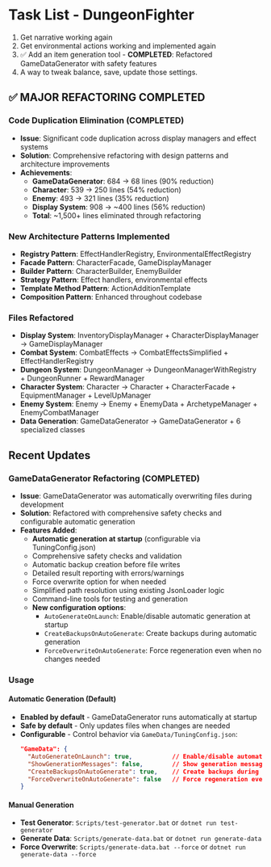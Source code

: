 # Task List - DungeonFighter

1. Get narrative working again
2. Get environmental actions working and implemented again
3. ✅ Add an item generation tool - **COMPLETED**: Refactored GameDataGenerator with safety features
4. A way to tweak balance, save, update those settings.

## ✅ MAJOR REFACTORING COMPLETED

### **Code Duplication Elimination (COMPLETED)**
- **Issue**: Significant code duplication across display managers and effect systems
- **Solution**: Comprehensive refactoring with design patterns and architecture improvements
- **Achievements**:
  - **GameDataGenerator**: 684 → 68 lines (90% reduction)
  - **Character**: 539 → 250 lines (54% reduction)  
  - **Enemy**: 493 → 321 lines (35% reduction)
  - **Display System**: 908 → ~400 lines (56% reduction)
  - **Total**: ~1,500+ lines eliminated through refactoring

### **New Architecture Patterns Implemented**
- **Registry Pattern**: EffectHandlerRegistry, EnvironmentalEffectRegistry
- **Facade Pattern**: CharacterFacade, GameDisplayManager
- **Builder Pattern**: CharacterBuilder, EnemyBuilder
- **Strategy Pattern**: Effect handlers, environmental effects
- **Template Method Pattern**: ActionAdditionTemplate
- **Composition Pattern**: Enhanced throughout codebase

### **Files Refactored**
- **Display System**: InventoryDisplayManager + CharacterDisplayManager → GameDisplayManager
- **Combat System**: CombatEffects → CombatEffectsSimplified + EffectHandlerRegistry
- **Dungeon System**: DungeonManager → DungeonManagerWithRegistry + DungeonRunner + RewardManager
- **Character System**: Character → Character + CharacterFacade + EquipmentManager + LevelUpManager
- **Enemy System**: Enemy → Enemy + EnemyData + ArchetypeManager + EnemyCombatManager
- **Data Generation**: GameDataGenerator → GameDataGenerator + 6 specialized classes

## Recent Updates

### GameDataGenerator Refactoring (COMPLETED)
- **Issue**: GameDataGenerator was automatically overwriting files during development
- **Solution**: Refactored with comprehensive safety checks and configurable automatic generation
- **Features Added**:
  - **Automatic generation at startup** (configurable via TuningConfig.json)
  - Comprehensive safety checks and validation
  - Automatic backup creation before file writes
  - Detailed result reporting with errors/warnings
  - Force overwrite option for when needed
  - Simplified path resolution using existing JsonLoader logic
  - Command-line tools for testing and generation
  - **New configuration options**:
    - `AutoGenerateOnLaunch`: Enable/disable automatic generation at startup
    - `CreateBackupsOnAutoGenerate`: Create backups during automatic generation
    - `ForceOverwriteOnAutoGenerate`: Force regeneration even when no changes needed

### Usage

#### **Automatic Generation (Default)**
- **Enabled by default** - GameDataGenerator runs automatically at startup
- **Safe by default** - Only updates files when changes are needed
- **Configurable** - Control behavior via `GameData/TuningConfig.json`:
  ```json
  "GameData": {
    "AutoGenerateOnLaunch": true,           // Enable/disable automatic generation
    "ShowGenerationMessages": false,        // Show generation messages in game
    "CreateBackupsOnAutoGenerate": true,    // Create backups during auto generation
    "ForceOverwriteOnAutoGenerate": false   // Force regeneration even when no changes
  }
  ```

#### **Manual Generation**
- **Test Generator**: `Scripts/test-generator.bat` or `dotnet run test-generator`
- **Generate Data**: `Scripts/generate-data.bat` or `dotnet run generate-data`
- **Force Overwrite**: `Scripts/generate-data.bat --force` or `dotnet run generate-data --force`